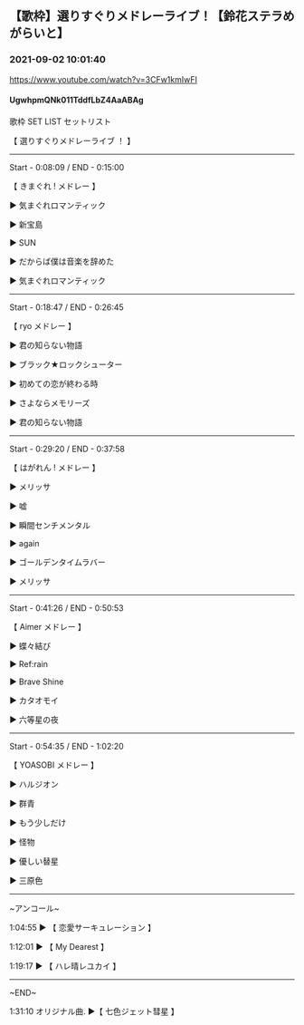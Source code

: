 ## 【歌枠】選りすぐりメドレーライブ！【鈴花ステラめがらいと】
### 2021-09-02 10:01:40
https://www.youtube.com/watch?v=3CFw1kmIwFI
#### UgwhpmQNk011TddfLbZ4AaABAg
歌枠  SET LIST セットリスト 

【 選りすぐりメドレーライブ ！ 】



-------------------------------------------------

Start - 0:08:09  /  END - 0:15:00

【 きまぐれ ! メドレー 】

 ▶ 気まぐれロマンティック

 ▶ 新宝島

 ▶ SUN

 ▶ だからば僕は音楽を辞めた

 ▶ 気まぐれロマンティック

-------------------------------------------------

Start - 0:18:47  /  END - 0:26:45

【 ryo メドレー 】

 ▶ 君の知らない物語

 ▶ ブラック★ロックシューター

 ▶ 初めての恋が終わる時

 ▶ さよならメモリーズ

 ▶ 君の知らない物語

-------------------------------------------------

Start - 0:29:20  /  END - 0:37:58

【 はがれん ! メドレー 】

 ▶ メリッサ

 ▶ 嘘

 ▶ 瞬間センチメンタル

 ▶ again

 ▶ ゴールデンタイムラバー

 ▶ メリッサ

-------------------------------------------------

Start - 0:41:26 / END - 0:50:53

【 Aimer メドレー 】

 ▶ 蝶々結び

 ▶ Ref:rain

 ▶ Brave Shine

 ▶ カタオモイ

 ▶ 六等星の夜

-------------------------------------------------

Start - 0:54:35 / END - 1:02:20

【 YOASOBI メドレー 】

 ▶ ハルジオン

 ▶ 群青

 ▶ もう少しだけ

 ▶ 怪物

 ▶ 優しい替星

 ▶ 三原色

-------------------------------------------------

~アンコール~

 1:04:55 ▶ 【 恋愛サーキュレーション 】

 1:12:01 ▶ 【 My Dearest 】

 1:19:17 ▶ 【 ハレ晴レユカイ 】

-------------------------------------------------

~END~

1:31:10 オリジナル曲. ▶【 七色ジェット彗星 】


